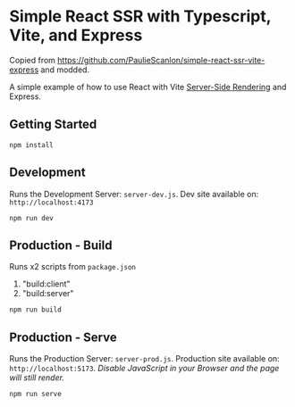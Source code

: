 # Simple React SSR with Typescript, Vite, and Express

Copied from https://github.com/PaulieScanlon/simple-react-ssr-vite-express and modded.

A simple example of how to use React with Vite [Server-Side Rendering](https://vitejs.dev/guide/ssr.html) and Express.

## Getting Started

```
npm install
```

## Development

Runs the Development Server: `server-dev.js`.
Dev site available on: `http://localhost:4173`

```
npm run dev
```

## Production - Build

Runs x2 scripts from `package.json`

1. "build:client"
2. "build:server"

```
npm run build
```

## Production - Serve

Runs the Production Server: `server-prod.js`. Production site available on: `http://localhost:5173`. _Disable JavaScript in your Browser and the page will still render._

```
npm run serve
```
